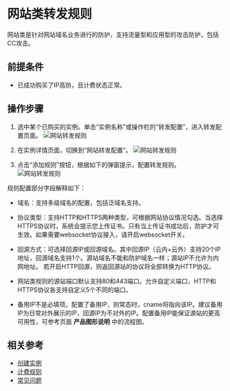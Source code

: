# 网站类转发规则

网站类是针对网站域名业务进行的防护，支持流量型和应用型的攻击防护，包括CC攻击。

## 前提条件
- 已成功购买了IP高防，且计费状态正常。

## 操作步骤
1. 选中某个已购买的实例。单击“实例名称”或操作栏的“转发配置”，进入转发配置页面。
![网站转发规则](https://github.com/jdcloudcom/cn/blob/edit/image/Advanced%20Anti-DDoS/non-web%2001.png)

2. 在实例详情页面，切换到“网站转发配置”。
![网站转发规则](https://github.com/jdcloudcom/cn/blob/edit/image/Advanced%20Anti-DDoS/web-rule%2002.png)

3. 点击“添加规则”按钮，根据如下的弹窗提示，配置转发规则。
![网站转发规则](https://github.com/jdcloudcom/cn/blob/edit/image/Advanced%20Anti-DDoS/web-rule%2003.png)

规则配置部分字段解释如下：


- 域名：支持多级域名的配置，包括泛域名支持。  

- 协议类型：支持HTTP和HTTPS两种类型，可根据网站协议情况勾选。当选择HTTPS协议时，系统会提示您上传证书。只有当上传证书成功后，防护才可生效。如果需要websocket协议接入，请开启websocket开关。

- 回源方式：可选择回源IP或回源域名。其中回源IP（云内+云外）支持20个IP地址，回源域名支持1个。源站域名不能和防护域名一样；源站IP不允许为内网地址。
若开启HTTP回源，则返回源站的协议将全部转换为HTTP协议。

- 网站类规则的源站端口默认支持80和443端口。允许自定义端口，HTTP和HTTPS协议各支持自定义5个不同的端口。

- 备用IP不是必填项。配置了备用IP，则常态时，cname将指向该IP。建议备用IP为日常对外展示的IP，回源IP为不对外的IP。配置备用IP能保证源站的更高可用性，可参考页面 **产品图形说明** 中的流程图。

## 相关参考

- [创建实例](Create-Instance.md)
- [计费规则](../Pricing/Billing-Rules.md)
- [常见问题](../FAQ/FAQ.md)

